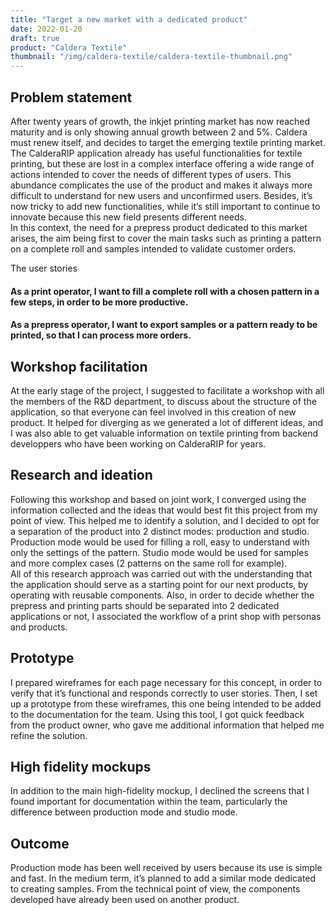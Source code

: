 ```yaml
---
title: "Target a new market with a dedicated product"
date: 2022-01-20
draft: true
product: "Caldera Textile"
thumbnail: "/img/caldera-textile/caldera-textile-thumbnail.png"
---
```


<section>

## Problem statement
After twenty years of growth, the inkjet printing market has now reached maturity and is only showing annual growth between 2 and 5%. Caldera must renew itself, and decides to target the emerging textile printing market.  
The CalderaRIP application already has useful functionalities for textile printing, but these are lost in a complex interface offering a wide range of actions intended to cover the needs of different types of users. This abundance complicates the use of the product and makes it always more difficult to understand for new users and unconfirmed users. Besides, it’s now tricky
to add new functionalities, while it’s still important to continue to innovate because this new field presents different needs.  
In this context, the need for a prepress product dedicated to this market arises, the aim being first to cover the main tasks such as printing a pattern on a complete roll and samples intended to validate customer orders.

</section>

<section>
<div class="sm-card">
    
<p class="sm-card-title">The user stories</p>

#### As a print operator, I want to fill a complete roll with a chosen pattern in a few steps, in order to be more productive.  

#### As a prepress operator, I want to export samples or a pattern ready to be printed, so that I can process more orders.

</div>
</section>

<section>

## Workshop facilitation
At the early stage of the project, I suggested to facilitate a workshop with all the members of the R&D department, to discuss about the structure of the application, so that everyone can feel involved in this creation of new product. It helped for diverging as we generated a lot of different ideas, and I was also able to get valuable information on textile printing from backend developpers who have been working on CalderaRIP for years.

</section>

<section>

## Research and ideation
Following this workshop and based on joint work, I converged using the information collected and the ideas that would best fit this project from my point of view.
This helped me to identify a solution, and I decided to opt for a separation of the product into 2 distinct modes: production and studio. Production mode would be used for filling a roll, easy to understand with only the settings of the pattern. Studio mode would be used for samples and more complex cases (2 patterns on the same roll for example).  
All of this research approach was carried out with the understanding that the application should serve as a starting point for our next products, by operating with reusable components.
Also, in order to decide whether the prepress and printing parts should be separated into 2 dedicated applications or not, I associated the workflow of a print shop with personas and products.

</section>

<section>

## Prototype
I prepared wireframes for each page necessary for this concept, in order to verify that it’s functional and responds correctly to user stories. Then, I set up a prototype from these wireframes, this one being intended to be added to the documentation for the team. Using this tool, I got quick feedback from the product owner, who gave me additional information that helped me refine the solution.

</section>

<section>

## High fidelity mockups
In addition to the main high-fidelity mockup, I declined the screens that I found important for documentation within the team, particularly the difference between production mode and studio mode.

</section>

<section>

## Outcome
Production mode has been well received by users because its use is simple and fast. In the medium term, it’s planned to add a similar mode dedicated to creating samples. From the technical point of view, the components developed have already been used on another product.

</section>